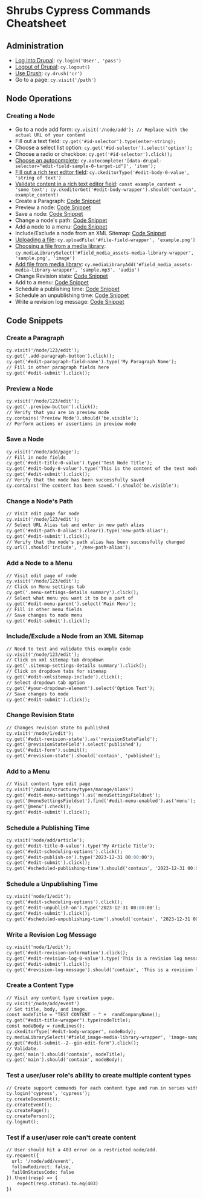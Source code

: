# Shrubs Cypress Commands Cheatsheet

## Administration

- [Log into Drupal](login.js): `cy.login('User', 'pass')`
- [Logout of Drupal](logout.js): `cy.logout()`
- [Use Drush](drush.js): `cy.drush('cr')`
- Go to a page: `cy.visit('/path')`

## Node Operations

### Creating a Node

- Go to a node add form: `cy.visit('/node/add'); // Replace with the actual URL of your content`
- Fill out a text field: `cy.get('#id-selector').type(enter-string);`
- Choose a select list option: `cy.get('#id-selector').select('option');`
- Choose a radio or checkbox: `cy.get('#id-selector').click();`
- [Choose an autocomplete](autocomplete.js): `cy.autocomplete('[data-drupal-selector="edit-field-sample-0-target-id"]', 'item');`
- [Fill out a rich text editor field](ckeditorType.js): `cy.ckeditorType('#edit-body-0-value', 'string of text')`
- [Validate content in a rich text editor field](ckeditorGet.js): `const example_content = 'some text'; cy.ckeditorGet('#edit-body-wrapper').should('contain', example_content)`
- Create a Paragraph: [Code Snippet](#create-a-paragraph)
- Preview a node: [Code Snippet](#preview-a-node)
- Save a node: [Code Snippet](#save-a-node)
- Change a node's path: [Code Snippet](#change-a-nodes-path)
- Add a node to a menu: [Code Snippet](#add-a-node-to-a-menu)
- Include/Exclude a node from an XML Sitemap: [Code Snippet](#includeexclude-a-node-from-an-xml-sitemap)
- [Uploading a file](uploadFile.js): `cy.uploadFile('#file-field-wrapper', 'example.png')`
- [Choosing a file from a media library](mediaLibrarySelect.js): `cy.mediaLibrarySelect('#field_media_assets-media-library-wrapper', 'sample.png', 'image')`
- [Add file from media library](mediaLibraryAdd.js): `cy.mediaLibraryAdd('#field_media_assets-media-library-wrapper', 'sample.mp3', 'audio')`
- Change Revision state: [Code Snippet](#change-revision-state)
- Add to a menu: [Code Snippet](#add-to-a-menu)
- Schedule a publishing time: [Code Snippet](#schedule-a-publishing-time)
- Schedule an unpublishing time: [Code Snippet](#schedule-an-unpublishing-time)
- Write a revision log message: [Code Snippet](#write-a-revision-log-message)

## Code Snippets

### Create a Paragraph

```markdown
cy.visit('/node/123/edit');
cy.get('.add-paragraph-button').click();
cy.get('#edit-paragraph-field-name').type('My Paragraph Name');
// Fill in other paragraph fields here
cy.get('#edit-submit').click();
```

### Preview a Node

```markdown
cy.visit('/node/123/edit');
cy.get('.preview-button').click();
// Verify that you are in preview mode
cy.contains('Preview Mode').should('be.visible');
// Perform actions or assertions in preview mode
```

### Save a Node

```markdown
cy.visit('/node/add/page');
// Fill in node fields
cy.get('#edit-title-0-value').type('Test Node Title');
cy.get('#edit-body-0-value').type('This is the content of the test node.');
cy.get('#edit-submit').click();
// Verify that the node has been successfully saved
cy.contains('The content has been saved.').should('be.visible');
```

### Change a Node's Path

```markdown
// Visit edit page for node
cy.visit('/node/123/edit');
// Select URL Alias tab and enter in new path alias
cy.get('#edit-path-0-alias').clear().type('new-path-alias');
cy.get('#edit-submit').click();
// Verify that the node's path alias has been successfully changed
cy.url().should('include', '/new-path-alias');
```

### Add a Node to a Menu

```markdown
// Visit edit page of node
cy.visit('/node/123/edit');
// Click on Menu settings tab
cy.get('.menu-settings-details summary').click();
// Select what menu you want it to be a part of
cy.get('#edit-menu-parent').select('Main Menu');
// Fill in other menu fields
// Save changes to node menu
cy.get('#edit-submit').click();
```

### Include/Exclude a Node from an XML Sitemap

```markdown
// Need to test and validate this example code
cy.visit('/node/123/edit');
// Click on xml sitemap tab dropdown
cy.get('.sitemap-settings-details summary').click();
// Click on dropdown tabs for sitemap
cy.get('#edit-xmlsitemap-include').click();
// Select dropdown tab option
cy.get('#your-dropdown-element').select('Option Text');
// Save changes to node
cy.get('#edit-submit').click();
```

### Change Revision State

```markdown
// Changes revision state to published
cy.visit('/node/1/edit');
cy.get('#edit-revision-state').as('revisionStateField');
cy.get('@revisionStateField').select('published');
cy.get('#edit-form').submit();
cy.get('#revision-state').should('contain', 'published');
```

### Add to a Menu

```markdown
// Visit content type edit page
cy.visit('/admin/structure/types/manage/blank')
cy.get('#edit-menu-settings').as('menuSettingsFieldset');
cy.get('@menuSettingsFieldset').find('#edit-menu-enabled').as('menu');
cy.get('@menu').check();
cy.get('#edit-submit').click();
```

### Schedule a Publishing Time

```markdown
cy.visit('node/add/article');
cy.get('#edit-title-0-value').type('My Article Title');
cy.get('#edit-scheduling-options').click();
cy.get('#edit-publish-on').type('2023-12-31 00:00:00');
cy.get('#edit-submit').click();
cy.get('#scheduled-publishing-time').should('contain', '2023-12-31 00:00:00');
```

### Schedule a Unpublishing Time

```markdown
cy.visit('node/1/edit');
cy.get('#edit-scheduling-options').click();
cy.get('#edit-unpublish-on').type('2023-12-31 00:00:00');
cy.get('#edit-submit').click();
cy.get('#scheduled-unpublishing-time').should('contain', '2023-12-31 00:00:00');
```

### Write a Revision Log Message

```markdown
cy.visit('node/1/edit');
cy.get('#edit-revision-information').click();
cy.get('#edit-revision-log-0-value').type('This is a revision log message.');
cy.get('#edit-submit').click();
cy.get('#revision-log-message').should('contain', 'This is a revision log message');
```

### Create a Content Type

```markdown
// Visit any content type creation page.
cy.visit('/node/add/event')
// Set title, body, and image.
const nodeTitle = "TEST CONTENT - " +  randCompanyName();
cy.get("#edit-title-wrapper").type(nodeTitle);
const nodeBody = randLines();
cy.ckeditorType('#edit-body-wrapper', nodeBody);
cy.mediaLibrarySelect('#field_image-media-library-wrapper', 'image-sample_01.png', 'image')
cy.get("#edit-submit--2--gin-edit-form").click();
// Validate.
cy.get('main').should('contain', nodeTitle);
cy.get('main').should('contain', nodeBody);
```

### Test a user/user role's ability to create multiple content types

```markdown
// Create support commands for each content type and run in series with user role.
cy.login('cypress', 'cypress');
cy.createDocument();
cy.createEvent();
cy.createPage();
cy.createPerson();
cy.logout();
```

### Test if a user/user role can't create content

```markdown
// User should hit a 403 error on a restricted node/add.
cy.request({
  url: '/node/add/event',
  followRedirect: false,
  failOnStatusCode: false
}).then((resp) => {
    expect(resp.status).to.eq(403)
})
```
